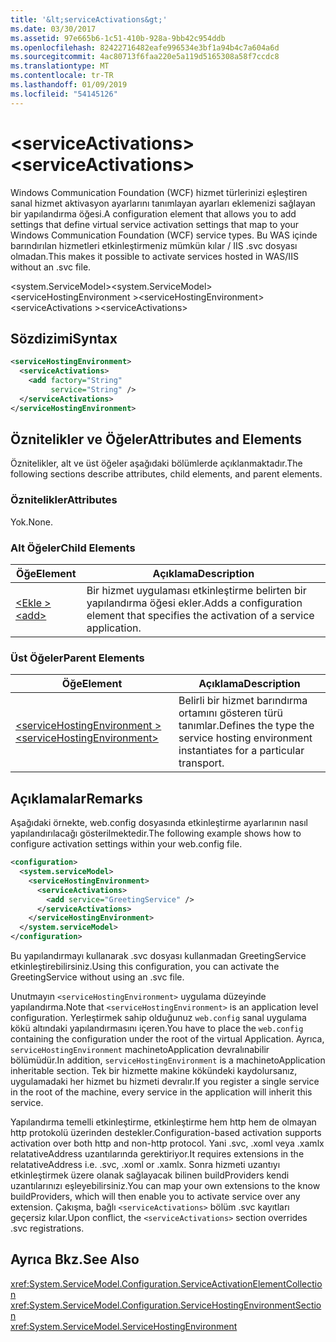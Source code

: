 ```yaml
---
title: '&lt;serviceActivations&gt;'
ms.date: 03/30/2017
ms.assetid: 97e665b6-1c51-410b-928a-9bb42c954ddb
ms.openlocfilehash: 82422716482eafe996534e3bf1a94b4c7a604a6d
ms.sourcegitcommit: 4ac80713f6faa220e5a119d5165308a58f7ccdc8
ms.translationtype: MT
ms.contentlocale: tr-TR
ms.lasthandoff: 01/09/2019
ms.locfileid: "54145126"
---
```

# <a name="ltserviceactivationsgt"></a><span data-ttu-id="3f924-102">&lt;serviceActivations&gt;</span><span class="sxs-lookup"><span data-stu-id="3f924-102">&lt;serviceActivations&gt;</span></span>
<span data-ttu-id="3f924-103">Windows Communication Foundation (WCF) hizmet türlerinizi eşleştiren sanal hizmet aktivasyon ayarlarını tanımlayan ayarları eklemenizi sağlayan bir yapılandırma öğesi.</span><span class="sxs-lookup"><span data-stu-id="3f924-103">A configuration element that allows you to add settings that define virtual service activation settings that map to your Windows Communication Foundation (WCF) service types.</span></span> <span data-ttu-id="3f924-104">Bu WAS içinde barındırılan hizmetleri etkinleştirmeniz mümkün kılar / IIS .svc dosyası olmadan.</span><span class="sxs-lookup"><span data-stu-id="3f924-104">This makes it possible to activate services hosted in WAS/IIS without an .svc file.</span></span>  
  
 <span data-ttu-id="3f924-105">\<system.ServiceModel></span><span class="sxs-lookup"><span data-stu-id="3f924-105">\<system.ServiceModel></span></span>  
<span data-ttu-id="3f924-106">\<serviceHostingEnvironment ></span><span class="sxs-lookup"><span data-stu-id="3f924-106">\<serviceHostingEnvironment></span></span>  
<span data-ttu-id="3f924-107">\<serviceActivations ></span><span class="sxs-lookup"><span data-stu-id="3f924-107">\<serviceActivations></span></span>  
  
## <a name="syntax"></a><span data-ttu-id="3f924-108">Sözdizimi</span><span class="sxs-lookup"><span data-stu-id="3f924-108">Syntax</span></span>  
  
```xml  
<serviceHostingEnvironment>
  <serviceActivations>
    <add factory="String"
         service="String" />
  </serviceActivations>
</serviceHostingEnvironment>
```  
  
## <a name="attributes-and-elements"></a><span data-ttu-id="3f924-109">Öznitelikler ve Öğeler</span><span class="sxs-lookup"><span data-stu-id="3f924-109">Attributes and Elements</span></span>  
 <span data-ttu-id="3f924-110">Öznitelikler, alt ve üst öğeler aşağıdaki bölümlerde açıklanmaktadır.</span><span class="sxs-lookup"><span data-stu-id="3f924-110">The following sections describe attributes, child elements, and parent elements.</span></span>  
  
### <a name="attributes"></a><span data-ttu-id="3f924-111">Öznitelikler</span><span class="sxs-lookup"><span data-stu-id="3f924-111">Attributes</span></span>  
 <span data-ttu-id="3f924-112">Yok.</span><span class="sxs-lookup"><span data-stu-id="3f924-112">None.</span></span>  
  
### <a name="child-elements"></a><span data-ttu-id="3f924-113">Alt Öğeler</span><span class="sxs-lookup"><span data-stu-id="3f924-113">Child Elements</span></span>  
  
|<span data-ttu-id="3f924-114">Öğe</span><span class="sxs-lookup"><span data-stu-id="3f924-114">Element</span></span>|<span data-ttu-id="3f924-115">Açıklama</span><span class="sxs-lookup"><span data-stu-id="3f924-115">Description</span></span>|  
|-------------|-----------------|  
|[<span data-ttu-id="3f924-116">\<Ekle ></span><span class="sxs-lookup"><span data-stu-id="3f924-116">\<add></span></span>](../../../../../docs/framework/configure-apps/file-schema/wcf/add-of-serviceactivations.md)|<span data-ttu-id="3f924-117">Bir hizmet uygulaması etkinleştirme belirten bir yapılandırma öğesi ekler.</span><span class="sxs-lookup"><span data-stu-id="3f924-117">Adds a configuration element that specifies the activation of a service application.</span></span>|  
  
### <a name="parent-elements"></a><span data-ttu-id="3f924-118">Üst Öğeler</span><span class="sxs-lookup"><span data-stu-id="3f924-118">Parent Elements</span></span>  
  
|<span data-ttu-id="3f924-119">Öğe</span><span class="sxs-lookup"><span data-stu-id="3f924-119">Element</span></span>|<span data-ttu-id="3f924-120">Açıklama</span><span class="sxs-lookup"><span data-stu-id="3f924-120">Description</span></span>|  
|-------------|-----------------|  
|[<span data-ttu-id="3f924-121">\<serviceHostingEnvironment ></span><span class="sxs-lookup"><span data-stu-id="3f924-121">\<serviceHostingEnvironment></span></span>](../../../../../docs/framework/configure-apps/file-schema/wcf/servicehostingenvironment.md)|<span data-ttu-id="3f924-122">Belirli bir hizmet barındırma ortamını gösteren türü tanımlar.</span><span class="sxs-lookup"><span data-stu-id="3f924-122">Defines the type the service hosting environment instantiates for a particular transport.</span></span>|  
  
## <a name="remarks"></a><span data-ttu-id="3f924-123">Açıklamalar</span><span class="sxs-lookup"><span data-stu-id="3f924-123">Remarks</span></span>  
 <span data-ttu-id="3f924-124">Aşağıdaki örnekte, web.config dosyasında etkinleştirme ayarlarının nasıl yapılandırılacağı gösterilmektedir.</span><span class="sxs-lookup"><span data-stu-id="3f924-124">The following example shows how to configure activation settings within your web.config file.</span></span>  
  
```xml  
<configuration>
  <system.serviceModel>
    <serviceHostingEnvironment>
      <serviceActivations>
        <add service="GreetingService" />
      </serviceActivations>
    </serviceHostingEnvironment>
  </system.serviceModel>
</configuration>
```  
  
 <span data-ttu-id="3f924-125">Bu yapılandırmayı kullanarak .svc dosyası kullanmadan GreetingService etkinleştirebilirsiniz.</span><span class="sxs-lookup"><span data-stu-id="3f924-125">Using this configuration, you can activate the GreetingService without using an .svc file.</span></span>  
  
 <span data-ttu-id="3f924-126">Unutmayın `<serviceHostingEnvironment>` uygulama düzeyinde yapılandırma.</span><span class="sxs-lookup"><span data-stu-id="3f924-126">Note that `<serviceHostingEnvironment>` is an application level configuration.</span></span> <span data-ttu-id="3f924-127">Yerleştirmek sahip olduğunuz `web.config` sanal uygulama kökü altındaki yapılandırmasını içeren.</span><span class="sxs-lookup"><span data-stu-id="3f924-127">You have to place the `web.config` containing the configuration under the root of the virtual Application.</span></span> <span data-ttu-id="3f924-128">Ayrıca, `serviceHostingEnvironment` machinetoApplication devralınabilir bölümüdür.</span><span class="sxs-lookup"><span data-stu-id="3f924-128">In addition, `serviceHostingEnvironment` is a machinetoApplication inheritable section.</span></span> <span data-ttu-id="3f924-129">Tek bir hizmette makine kökündeki kaydolursanız, uygulamadaki her hizmet bu hizmeti devralır.</span><span class="sxs-lookup"><span data-stu-id="3f924-129">If you register a single service in the root of the machine, every service in the application will inherit this service.</span></span>  
  
 <span data-ttu-id="3f924-130">Yapılandırma temelli etkinleştirme, etkinleştirme hem http hem de olmayan http protokolü üzerinden destekler.</span><span class="sxs-lookup"><span data-stu-id="3f924-130">Configuration-based activation supports activation over both http and non-http protocol.</span></span> <span data-ttu-id="3f924-131">Yani .svc, .xoml veya .xamlx relatativeAddress uzantılarında gerektiriyor.</span><span class="sxs-lookup"><span data-stu-id="3f924-131">It requires extensions in the relatativeAddress i.e. .svc, .xoml or .xamlx.</span></span> <span data-ttu-id="3f924-132">Sonra hizmeti uzantıyı etkinleştirmek üzere olanak sağlayacak bilinen buildProviders kendi uzantılarınızı eşleyebilirsiniz.</span><span class="sxs-lookup"><span data-stu-id="3f924-132">You can map your own extensions to the know buildProviders, which will then enable you to activate service over any extension.</span></span> <span data-ttu-id="3f924-133">Çakışma, bağlı `<serviceActivations>` bölüm .svc kayıtları geçersiz kılar.</span><span class="sxs-lookup"><span data-stu-id="3f924-133">Upon conflict, the `<serviceActivations>` section overrides .svc registrations.</span></span>  
  
## <a name="see-also"></a><span data-ttu-id="3f924-134">Ayrıca Bkz.</span><span class="sxs-lookup"><span data-stu-id="3f924-134">See Also</span></span>  
 <xref:System.ServiceModel.Configuration.ServiceActivationElementCollection>  
 <xref:System.ServiceModel.Configuration.ServiceHostingEnvironmentSection>  
 <xref:System.ServiceModel.ServiceHostingEnvironment>
